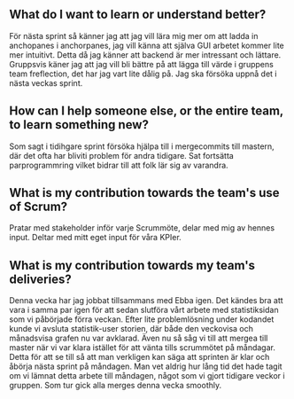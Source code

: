 ## What do I want to learn or understand better?
För nästa sprint så känner jag att jag vill lära mig mer om att ladda in anchopanes i anchorpanes, jag vill känna att själva GUI arbetet kommer lite mer intuitivt. Detta då jag känner att backend är mer intressant och lättare. Gruppsvis käner jag att jag vill bli bättre på att lägga till värde i gruppens team freflection, det har jag vart lite dålig på. Jag ska försöka uppnå det i nästa veckas sprint.
## How can I help someone else, or the entire team, to learn something new?
Som sagt i tidihgare sprint försöka hjälpa till i mergecommits till mastern, där det ofta har bliviti problem för andra tidigare. Sat fortsätta parprogrammring vilket bidrar till att folk lär sig av varandra. 
## What is my contribution towards the team's use of Scrum?
Pratar med stakeholder inför varje Scrummöte, delar med mig av hennes input. Deltar med mitt eget input för våra KPIer.
## What is my contribution towards my team's deliveries?
Denna vecka har jag jobbat tillsammans med Ebba igen. Det kändes bra att vara i samma par igen för att sedan slutföra vårt arbete med statistiksidan som vi påbörjade förra veckan. Efter lite problemlösning under kodandet kunde vi avsluta statistik-user storien, där både den veckovisa och månadsvisa grafen nu var avklarad. Även nu så såg vi till att mergea till master när vi var klara istället för att vänta tills scrummötet på måndagar. Detta för att se till så att man verkligen kan säga att sprinten är klar och åbörja nästa sprint på måndagen. Man vet aldrig hur lång tid det hade tagit om vi lämnat detta arbete till måndagen, något som vi gjort tidigare veckor i gruppen. Som tur gick alla merges denna vecka smoothly.

